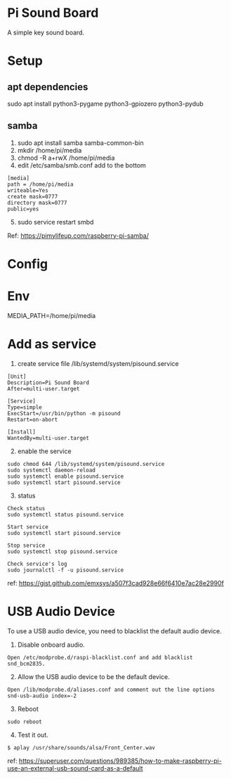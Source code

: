 # Pi Sound Board
A simple key sound board.

# Setup

## apt dependencies
sudo apt install python3-pygame python3-gpiozero python3-pydub

## samba
1. sudo apt install samba samba-common-bin
2. mkdir /home/pi/media
3. chmod -R a+rwX /home/pi/media
4. edit /etc/samba/smb.conf add to the bottom
```
[media]
path = /home/pi/media
writeable=Yes
create mask=0777
directory mask=0777
public=yes
```
5. sudo service restart smbd

Ref: https://pimylifeup.com/raspberry-pi-samba/


# Config

# Env

MEDIA_PATH=/home/pi/media


# Add as service
1. create service file /lib/systemd/system/pisound.service
```
[Unit]
Description=Pi Sound Board
After=multi-user.target

[Service]
Type=simple
ExecStart=/usr/bin/python -m pisound
Restart=on-abort

[Install]
WantedBy=multi-user.target
```
2. enable the service
```
sudo chmod 644 /lib/systemd/system/pisound.service
sudo systemctl daemon-reload
sudo systemctl enable pisound.service
sudo systemctl start pisound.service
```
3. status
```
Check status
sudo systemctl status pisound.service

Start service
sudo systemctl start pisound.service

Stop service
sudo systemctl stop pisound.service

Check service's log
sudo journalctl -f -u pisound.service
```

ref: https://gist.github.com/emxsys/a507f3cad928e66f6410e7ac28e2990f

# USB Audio Device
To use a USB audio device, you need to blacklist the default audio device.

1. Disable onboard audio.
```
Open /etc/modprobe.d/raspi-blacklist.conf and add blacklist snd_bcm2835.
```
2. Allow the USB audio device to be the default device.
```
Open /lib/modprobe.d/aliases.conf and comment out the line options snd-usb-audio index=-2
```
3. Reboot
```
sudo reboot
```
4. Test it out.
```
$ aplay /usr/share/sounds/alsa/Front_Center.wav
```

ref: https://superuser.com/questions/989385/how-to-make-raspberry-pi-use-an-external-usb-sound-card-as-a-default